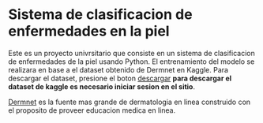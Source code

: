 # Sistema de clasificacion de enfermedades en la piel

Este es un proyecto univrsitario que consiste en un sistema de clasificacion de enfermedades de la piel usando Python. El entrenamiento del modelo se realizara en base a el dataset obtenido de Dermnet en Kaggle. Para descargar el dataset, presione el boton [descargar][0] **para descargar el dataset de kaggle es necesario iniciar sesion en el sitio**.

[Dermnet][1] es la fuente mas grande de dermatologia en linea construido con el proposito de proveer educacion medica en linea.

[0]: https://www.kaggle.com/shubhamgoel27/dermnet/download
[1]: http://www.dermnet.com/

